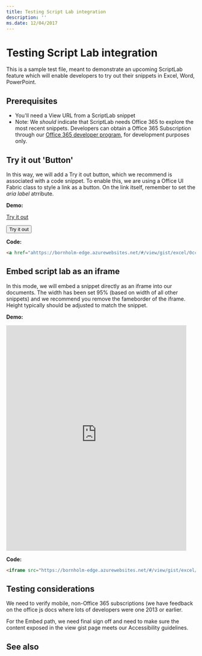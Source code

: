 ```yaml
---
title: Testing Script Lab integration
description: ''
ms.date: 12/04/2017
---
```



# Testing Script Lab integration

This is a sample test file, meant to demonstrate an upcoming ScriptLab feature which will enable developers to try out their snippets in Excel, Word, PowerPoint.  

## Prerequisites
- You'll need a View URL from a ScriptLab snippet
- Note: We *should* indicate that ScriptLab needs Office 365 to explore the most recent snippets.  Developers can obtain a Office 365 Subscription through our [Office 365 developer program](https://dev.office.com/devprogram), for development purposes only.  


## Try it out 'Button'
In this way, we will add a Try it out button, which we recommend is associated with a code snippet.  To enable this, we are using a Office UI Fabric class to style a link as a button. On the link itself, remember to set the *aria label* atrribute.

**Demo:**

<a href="https://bornholm-edge.azurewebsites.net/#/view/gist/excel/0cc24cee687141d1c2726c0feea70911" class="ms-Button" aria-label="Open this snippet in Script Lab, an Office Add-in">Try it out</a>


<button href="https://bornholm-edge.azurewebsites.net/#/view/gist/excel/0cc24cee687141d1c2726c0feea70911" class="ms-Button" aria-label="Open this snippet in Script Lab, an Office Add-in">Try it out</button>


**Code:**
```html
<a href="ahttps://bornholm-edge.azurewebsites.net/#/view/gist/excel/0cc24cee687141d1c2726c0feea70911" class="ms-Button" aria-label="Open this snippet in Script Lab, an Office Add-in">Try it out</a>
```



## Embed script lab as an iframe
In this mode, we will embed a snippet directly as an iframe into our documents. The width has been set 95% (based on width of all other snippets) and we recommend you remove the fameborder of the iframe.  Height typically should be adjusted to match the snippet.

**Demo:**
<iframe src="https://bornholm-edge.azurewebsites.net/#/view/gist/excel/0cc24cee687141d1c2726c0feea70911" height="600px" width="95%" frameborder="0"></iframe>

**Code:**
```html
<iframe src="https://bornholm-edge.azurewebsites.net/#/view/gist/excel/0cc24cee687141d1c2726c0feea70911" height="600px" width="95%" frameborder="0"></iframe>
```

## Testing considerations
We need to verify mobile, non-Office 365 subscriptions (we have feedback on the office js docs where lots of developers were one 2013 or earlier.  

For the Embed path, we need final sign off and need to make sure the content exposed in the view gist page meets our Accessibility guidelines.

## See also
